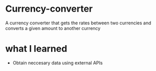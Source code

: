 # Currency-converter
A currency converter that gets the rates between two currencies and converts a given amount to another currency

# what I learned
* Obtain neccesary data using external APIs  
